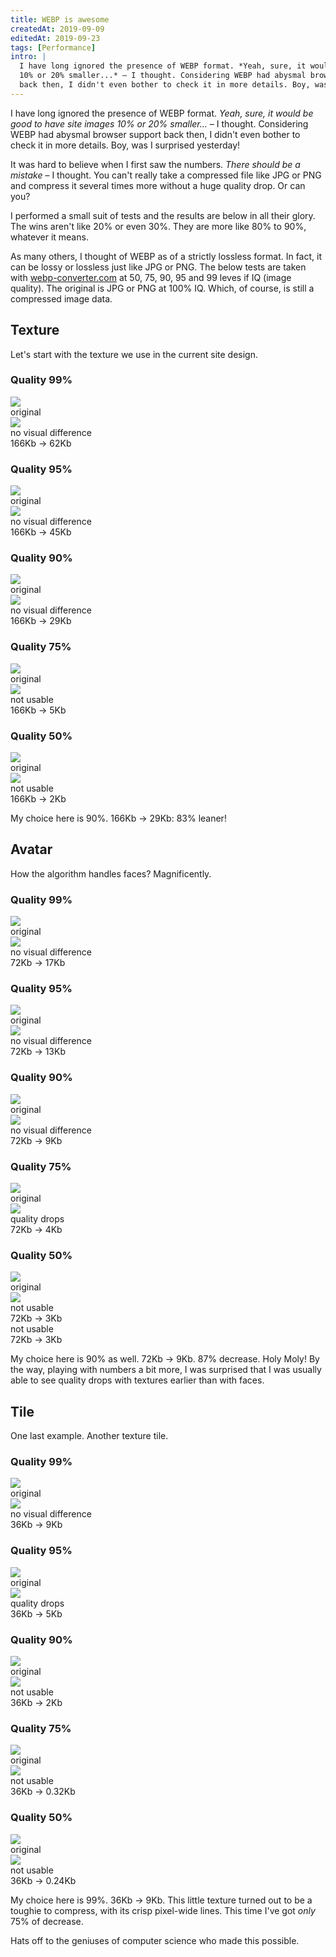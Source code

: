 ```yaml
---
title: WEBP is awesome
createdAt: 2019-09-09
editedAt: 2019-09-23
tags: [Performance]
intro: |
  I have long ignored the presence of WEBP format. *Yeah, sure, it would be good to have site images
  10% or 20% smaller...* – I thought. Considering WEBP had abysmal browser support
  back then, I didn't even bother to check it in more details. Boy, was I surprised yesterday!
---
```


I have long ignored the presence of WEBP format. *Yeah, sure, it would be good to have site images
10% or 20% smaller...* – I thought. Considering WEBP had abysmal browser support
back then, I didn't even bother to check it in more details. Boy, was I surprised yesterday!

It was hard to believe when I first saw the numbers. *There should be a mistake*
– I thought. You can't really take a compressed file like JPG or PNG and compress
it several times more without a huge quality drop. Or can you?

I performed a small suit of tests and the results are below in all their glory.
The wins aren't like 20% or even 30%. They are more like 80% to 90%, whatever it means.

As many others, I thought of WEBP as of a strictly lossless format.
In fact,  it can be lossy or lossless just like JPG or PNG.
The below tests are taken with [webp-converter.com](https://webp-converter.com/)
at 50, 75, 90, 95 and 99 leves if IQ (image quality). The original is JPG or PNG
at 100% IQ. Which, of course, is still a compressed image data.

## Texture

Let's start with the texture we use in the current site design.

### Quality 99%

<SimpleGrid spacing="2rem" columns={2}>
  <div>
    <a href="/blog/webp-is-awesome/feathers.png" target="_blank">
      <img src="/blog/webp-is-awesome/feathers.png"/>
    </a>
    <div>original</div>
  </div>
  <div>
    <a href="/blog/webp-is-awesome/feathers99.webp" target="_blank">
      <img src="/blog/webp-is-awesome/feathers99.webp"/>
    </a>
    <div>no visual difference<br/>166Kb &rarr; 62Kb</div>
  </div>
</SimpleGrid>

### Quality 95%

<SimpleGrid spacing="2rem" columns={2}>
  <div>
    <a href="/blog/webp-is-awesome/feathers.png" target="_blank">
      <img src="/blog/webp-is-awesome/feathers.png"/>
    </a>
    <div>original</div>
  </div>
  <div>
    <a href="/blog/webp-is-awesome/feathers95.webp" target="_blank">
      <img src="/blog/webp-is-awesome/feathers95.webp"/>
    </a>
    <div>no visual difference<br/>166Kb &rarr; 45Kb</div>
  </div>
</SimpleGrid>

### Quality 90%

<SimpleGrid spacing="2rem" columns={2}>
  <div >
    <a href="/blog/webp-is-awesome/feathers.png" target="_blank">
      <img src="/blog/webp-is-awesome/feathers.png"/>
    </a>
    <div>original</div>
  </div>
  <div>
    <a href="/blog/webp-is-awesome/feathers90.webp" target="_blank">
      <img src="/blog/webp-is-awesome/feathers90.webp"/>
    </a>
    <div>no visual difference<br/>166Kb &rarr; 29Kb</div>
  </div>
</SimpleGrid>

### Quality 75%

<SimpleGrid spacing="2rem" columns={2}>
  <div>
    <a href="/blog/webp-is-awesome/feathers.png" target="_blank">
      <img src="/blog/webp-is-awesome/feathers.png"/>
    </a>
    <div>original</div>
  </div>
  <div>
    <a href="/blog/webp-is-awesome/feathers75.webp" target="_blank">
      <img src="/blog/webp-is-awesome/feathers75.webp"/>
    </a>
    <div>not usable<br/>166Kb &rarr; 5Kb</div>
  </div>
</SimpleGrid>

### Quality 50%

<SimpleGrid spacing="2rem" columns={2}>
  <div>
    <a href="/blog/webp-is-awesome/feathers.png" target="_blank">
      <img src="/blog/webp-is-awesome/feathers.png"/>
    </a>
    <div>original</div>
  </div>
  <div>
    <a href="/blog/webp-is-awesome/feathers50.webp" target="_blank">
      <img src="/blog/webp-is-awesome/feathers50.webp"/>
    </a>
    <div>not usable<br/>166Kb &rarr; 2Kb</div>
  </div>
</SimpleGrid>

My choice here is 90%. 166Kb &rarr; 29Kb: 83% leaner!

## Avatar

How the algorithm handles faces? Magnificently.

### Quality 99%

<SimpleGrid spacing="2rem" columns={2}>
  <div>
    <a href="/blog/webp-is-awesome/avatar.png" target="_blank">
      <img src="/blog/webp-is-awesome/avatar.png"/>
    </a>
    <div>original</div>
  </div>
  <div>
    <a href="/blog/webp-is-awesome/avatar99.webp" target="_blank">
      <img src="/blog/webp-is-awesome/avatar99.webp"/>
    </a>
    <div>no visual difference<br/>72Kb &rarr; 17Kb</div>
  </div>
</SimpleGrid>

### Quality 95%

<SimpleGrid spacing="2rem" columns={2}>
  <div>
    <a href="/blog/webp-is-awesome/avatar.png" target="_blank">
      <img src="/blog/webp-is-awesome/avatar.png"/>
    </a>
    <div>original</div>
  </div>
  <div>
    <a href="/blog/webp-is-awesome/avatar99.webp" target="_blank">
      <img src="/blog/webp-is-awesome/avatar95.webp"/>
    </a>
    <div>no visual difference<br/>72Kb &rarr; 13Kb</div>
  </div>
</SimpleGrid>

### Quality 90%

<SimpleGrid spacing="2rem" columns={2}>
  <div>
    <a href="/blog/webp-is-awesome/avatar.png" target="_blank">
      <img src="/blog/webp-is-awesome/avatar.png"/>
    </a>
    <div>original</div>
  </div>
  <div>
    <a href="/blog/webp-is-awesome/avatar90.webp" target="_blank">
      <img src="/blog/webp-is-awesome/avatar90.webp"/>
    </a>
    <div>no visual difference<br/>72Kb &rarr; 9Kb</div>
  </div>
</SimpleGrid>

### Quality 75%

<SimpleGrid spacing="2rem" columns={2}>
  <div>
    <a href="/blog/webp-is-awesome/avatar.png" target="_blank">
      <img src="/blog/webp-is-awesome/avatar.png"/>
    </a>
    <div>original</div>
  </div>
  <div>
    <a href="/blog/webp-is-awesome/avatar75.webp" target="_blank">
      <img src="/blog/webp-is-awesome/avatar75.webp"/>
    </a>
    <div>quality drops<br/>72Kb &rarr; 4Kb</div>
  </div>
</SimpleGrid>

### Quality 50%

<SimpleGrid spacing="2rem" columns={2}>
  <div>
    <a href="/blog/webp-is-awesome/avatar.png" target="_blank">
      <img src="/blog/webp-is-awesome/avatar.png"/>
    </a>
    <div>original</div>
  </div>
  <div>
    <a href="/blog/webp-is-awesome/avatar50.webp" target="_blank">
      <img src="/blog/webp-is-awesome/avatar50.webp"/>
    </a>
    <div>not usable<br/>72Kb &rarr; 3Kb</div>
    <div>not usable<br/>72Kb &rarr; 3Kb</div>
  </div>
</SimpleGrid>

My choice here is 90% as well. 72Kb &rarr; 9Kb. 87% decrease. Holy Moly!
By the way, playing with numbers a bit more, I was surprised that I was usually
able to see quality drops with textures earlier than with faces.

## Tile

One last example. Another texture tile.

### Quality 99%

<SimpleGrid spacing="2rem" columns={2}>
  <div>
    <a href="/blog/webp-is-awesome/brown.png" target="_blank">
      <img src="/blog/webp-is-awesome/brown.png"/>
    </a>
    <div>original</div>
  </div>
  <div>
    <a href="/blog/webp-is-awesome/brown99.webp" target="_blank">
      <img src="/blog/webp-is-awesome/brown99.webp"/>
    </a>
    <div>no visual difference<br/>36Kb &rarr; 9Kb</div>
  </div>
</SimpleGrid>

### Quality 95%

<SimpleGrid spacing="2rem" columns={2}>
  <div>
    <a href="/blog/webp-is-awesome/brown.png" target="_blank">
      <img src="/blog/webp-is-awesome/brown.png"/>
    </a>
    <div>original</div>
  </div>
  <div>
    <a href="/blog/webp-is-awesome/brown95.webp" target="_blank">
      <img src="/blog/webp-is-awesome/brown95.webp"/>
    </a>
    <div>quality drops<br/>36Kb &rarr; 5Kb</div>
  </div>
</SimpleGrid>

### Quality 90%

<SimpleGrid spacing="2rem" columns={2}>
  <div>
    <a href="/blog/webp-is-awesome/brown.png" target="_blank">
      <img src="/blog/webp-is-awesome/brown.png"/>
    </a>
    <div>original</div>
  </div>
  <div>
    <a href="/blog/webp-is-awesome/brown90.webp" target="_blank">
      <img src="/blog/webp-is-awesome/brown90.webp"/>
    </a>
    <div>not usable<br/>36Kb &rarr; 2Kb</div>
  </div>
</SimpleGrid>

### Quality 75%

<SimpleGrid spacing="2rem" columns={2}>
  <div>
    <a href="/blog/webp-is-awesome/brown.png" target="_blank">
      <img src="/blog/webp-is-awesome/brown.png"/>
    </a>
    <div>original</div>
  </div>
  <div>
    <a href="/blog/webp-is-awesome/brown75.webp" target="_blank">
      <img src="/blog/webp-is-awesome/brown75.webp"/>
    </a>
    <div>not usable<br/>36Kb &rarr; 0.32Kb</div>
  </div>
</SimpleGrid>

### Quality 50%

<SimpleGrid spacing="2rem" columns={2}>
  <div>
    <a href="/blog/webp-is-awesome/brown.png" target="_blank">
      <img src="/blog/webp-is-awesome/brown.png"/>
    </a>
    <div>original</div>
  </div>
  <div>
    <a href="/blog/webp-is-awesome/brown50.webp" target="_blank">
      <img src="/blog/webp-is-awesome/brown50.webp"/>
    </a>
    <div>not usable<br/>36Kb &rarr; 0.24Kb</div>
  </div>
</SimpleGrid>

My choice here is 99%. 36Kb &rarr; 9Kb. This little texture turned out to be a
toughie to compress, with its crisp pixel-wide lines. This time I've got *only*
75% of decrease.

Hats off to the geniuses of computer science who made this possible.
